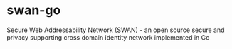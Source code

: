 # swan-go
Secure Web Addressability Network (SWAN) - an open source secure and privacy supporting cross domain identity network implemented in Go
